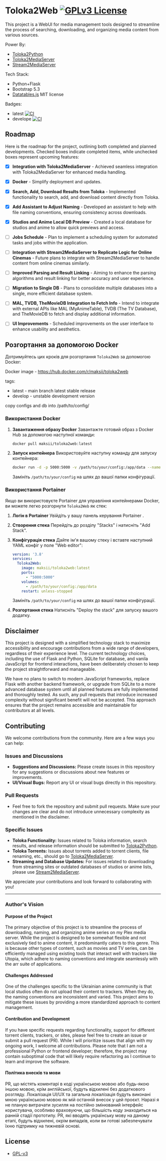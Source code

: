 # Toloka2Web [![GPLv3 License](https://img.shields.io/badge/License-GPL%20v3-yellow.svg)](https://opensource.org/licenses/)

This project is a WebUI for media management tools designed to streamline the process of searching, downloading, and organizing media content from various sources.

Power By:
- [Toloka2Python](https://github.com/CakesTwix/toloka2python)
- [Toloka2MediaServer](https://github.com/CakesTwix/Toloka2MediaServer)
- [Stream2MediaServer](https://github.com/maksii/Stream2MediaServer)

Tech Stack:
- Python+Flask
- Bootstrap 5.3
- [Datatables.js](https://datatables.net/) MIT license


Badges:
- latest [![CI](https://github.com/maksii/Toloka2Web/actions/workflows/docker_hub.yml/badge.svg?branch=main)](https://github.com/maksii/Toloka2Web/actions/workflows/docker_hub.yml)
- develope [![CI](https://github.com/maksii/Toloka2Web/actions/workflows/docker_hub.yml/badge.svg?branch=develop)](https://github.com/maksii/Toloka2Web/actions/workflows/docker_hub.yml)

## Roadmap

Here is the roadmap for the project, outlining both completed and planned developments. Checked boxes indicate completed items, while unchecked boxes represent upcoming features:

- [x] **Integration with Toloka2MediaServer** - Achieved seamless integration with Toloka2MediaServer for enhanced media handling.
- [x] **Docker** - Simplify deployment and updates.
- [x] **Search, Add, Download Results from Toloka** - Implemented functionality to search, add, and download content directly from Toloka.
- [x] **Add Assistant to Adjust Naming** - Developed an assistant to help with file naming conventions, ensuring consistency across downloads.
- [x] **Studios and Anime Local DB Preview** - Created a local database for studios and anime to allow quick previews and access.
- [ ] **Jobs Schedule** - Plan to implement a scheduling system for automated tasks and jobs within the application.
- [ ] **Integration with Stream2MediaServer to Replicate Logic for Online Cinemas** - Future plans to integrate with Stream2MediaServer to handle content from online cinemas similarly.
- [ ] **Improved Parsing and Result Linking** - Aiming to enhance the parsing algorithms and result linking for better accuracy and user experience.
- [ ] **Migration to Single DB** - Plans to consolidate multiple databases into a single, more efficient database system.
- [ ] **MAL, TVDB, TheMovieDB Integration to Fetch Info** - Intend to integrate with external APIs like MAL (MyAnimeTable), TVDB (The TV Database), and TheMovieDB to fetch and display additional information.
- [ ] **UI Improvements** - Scheduled improvements on the user interface to enhance usability and aesthetics.


## Розгортання за допомогою Docker

Дотримуйтесь цих кроків для розгортання `Toloka2Web` за допомогою Docker:

Docker image - https://hub.docker.com/r/maksii/toloka2web

tags:
- latest - main branch latest stable release
- develop - unstable development version

copy configs and db into /path/to/config/

### Використання Docker

1. **Завантаження образу Docker**
   Завантажте готовий образ з Docker Hub за допомогою наступної команди:

   ```bash
   docker pull maksii/toloka2web:latest
   ```


2. **Запуск контейнера**
   Використовуйте наступну команду для запуску контейнера:

   ```bash
   docker run -d -p 5000:5000 -v /path/to/your/config:/app/data --name toloka maksii/toloka2web:latest
   ```

   Замініть `/path/to/your/config` на шлях до вашої папки конфігурації.

### Використання Portainer

Якщо ви використовуєте Portainer для управління контейнерами Docker, ви можете легко розгорнути `Toloka2Web` як стек:

1. **Логін в Portainer**
   Увійдіть у вашу панель керування Portainer .

2. **Створення стека**
   Перейдіть до розділу "Stacks" і натисніть "Add Stack".

3. **Конфігурація стека**
   Дайте ім'я вашому стеку і вставте наступний YAML конфіг у поле "Web editor":

   ```yaml
   version: '3.8'
   services:
     Toloka2Web:
       image: maksii/toloka2web:latest
       ports:
         - "5000:5000"
       volumes:
         - /path/to/your/config:/app/data
       restart: unless-stopped
   ```

   Замініть `/path/to/your/config` на шлях до вашої папки конфігурації.

4. **Розгортання стека**
   Натисніть "Deploy the stack" для запуску вашого додатку.


## Disclaimer

This project is designed with a simplified technology stack to maximize accessibility and encourage contributions from a wide range of developers, regardless of their experience level. The current technology choices, including the use of Flask and Python, SQLite for database, and vanila JavaScript for frontend interactions, have been deliberately chosen to keep the project straightforward and manageable.

We have no plans to switch to modern JavaScript frameworks, replace Flask with another backend framework, or upgrade from SQLite to a more advanced database system until all planned features are fully implemented and thoroughly tested. As such, any pull requests that introduce increased complexity without significant benefit will not be accepted. This approach ensures that the project remains accessible and maintainable for contributors at all levels.

## Contributing

We welcome contributions from the community. Here are a few ways you can help:

### Issues and Discussions
- **Suggestions and Discussions:** Please create issues in this repository for any suggestions or discussions about new features or improvements.
- **UI/Visual Bugs:** Report any UI or visual bugs directly in this repository.

### Pull Requests
- Feel free to fork the repository and submit pull requests. Make sure your changes are clear and do not introduce unnecessary complexity as mentioned in the disclaimer.

### Specific Issues
- **Toloka Functionality:** Issues related to Toloka information, search results, and release information should be submitted to [Toloka2Python](https://github.com/CakesTwix/toloka2python).
- **Toloka Torrents:** Issues about torrents added to torrent clients, file renaming, etc., should go to [Toloka2MediaServer](https://github.com/CakesTwix/Toloka2MediaServer).
- **Streaming and Database Updates:** For issues related to downloading from streaming sites or outdated databases of studios or anime lists, please use [Stream2MediaServer](https://github.com/maksii/Stream2MediaServer).

We appreciate your contributions and look forward to collaborating with you!

---

### Author's Vision

#### Purpose of the Project
The primary objective of this project is to streamline the process of downloading, naming, and organizing anime series on my Plex media server. While the project is designed to be somewhat flexible and not exclusively tied to anime content, it predominantly caters to this genre. This is because other types of content, such as movies and TV series, can be efficiently managed using existing tools that interact well with trackers like Utopia, which adhere to naming conventions and integrate seamlessly with the arr suite of applications.

#### Challenges Addressed
One of the challenges specific to the Ukrainian anime community is that local studios often do not upload their content to trackers. When they do, the naming conventions are inconsistent and varied. This project aims to mitigate these issues by providing a more standardized approach to content management.

#### Contribution and Development
If you have specific requests regarding functionality, support for different torrent clients, trackers, or sites, please feel free to create an issue or submit a pull request (PR). While I will prioritize issues that align with my ongoing work, I welcome all contributions. Please note that I am not a professional Python or frontend developer; therefore, the project may contain suboptimal code that will likely require refactoring as I continue to learn and improve the software.

#### Політика внесків та мови
PR, що містять коментарі в коді українською мовою або будь-якою іншою мовою, крім англійської, будуть відхилені без додаткового розгляду. Локалізація UI/UX та загальна локалізація будуть виконані мною українською мовою як мій останній внесок у цей проєкт. Наразі я не планую витрачати зусилля на постійно змінюваний інтерфейс користувача, особливо враховуючи, що більшість коду знаходиться на ранній стадії прототипу. PR, які вводять українську мову на даному етапі, будуть відхилені, окрім випадків, коли ви готові забезпечувати їхню підтримку на тижневій основі.

## License

- [GPL-v3](https://choosealicense.com/licenses/gpl-3.0/)

